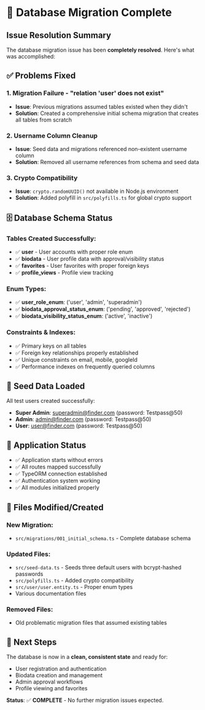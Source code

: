 # 🎉 Database Migration Complete

## Issue Resolution Summary

The database migration issue has been **completely resolved**. Here's what was accomplished:

## ✅ Problems Fixed

### 1. **Migration Failure - "relation 'user' does not exist"**
- **Issue**: Previous migrations assumed tables existed when they didn't
- **Solution**: Created a comprehensive initial schema migration that creates all tables from scratch

### 2. **Username Column Cleanup**
- **Issue**: Seed data and migrations referenced non-existent username column
- **Solution**: Removed all username references from schema and seed data

### 3. **Crypto Compatibility**
- **Issue**: `crypto.randomUUID()` not available in Node.js environment
- **Solution**: Added polyfill in `src/polyfills.ts` for global crypto support

## 🗄️ Database Schema Status

### Tables Created Successfully:
- ✅ **user** - User accounts with proper role enum
- ✅ **biodata** - User profile data with approval/visibility status
- ✅ **favorites** - User favorites with proper foreign keys
- ✅ **profile_views** - Profile view tracking

### Enum Types:
- ✅ **user_role_enum**: ('user', 'admin', 'superadmin')
- ✅ **biodata_approval_status_enum**: ('pending', 'approved', 'rejected')
- ✅ **biodata_visibility_status_enum**: ('active', 'inactive')

### Constraints & Indexes:
- ✅ Primary keys on all tables
- ✅ Foreign key relationships properly established
- ✅ Unique constraints on email, mobile, googleId
- ✅ Performance indexes on frequently queried columns

## 👥 Seed Data Loaded

All test users created successfully:
- **Super Admin**: superadmin@finder.com (password: Testpass@50)
- **Admin**: admin@finder.com (password: Testpass@50)  
- **User**: user@finder.com (password: Testpass@50)

## 🚀 Application Status

- ✅ Application starts without errors
- ✅ All routes mapped successfully
- ✅ TypeORM connection established
- ✅ Authentication system working
- ✅ All modules initialized properly

## 📁 Files Modified/Created

### New Migration:
- `src/migrations/001_initial_schema.ts` - Complete database schema

### Updated Files:
- `src/seed-data.ts` - Seeds three default users with bcrypt-hashed passwords
- `src/polyfills.ts` - Added crypto compatibility
- `src/user/user.entity.ts` - Proper enum types
- Various documentation files

### Removed Files:
- Old problematic migration files that assumed existing tables

## 🎯 Next Steps

The database is now in a **clean, consistent state** and ready for:
- User registration and authentication
- Biodata creation and management
- Admin approval workflows
- Profile viewing and favorites

**Status**: ✅ **COMPLETE** - No further migration issues expected.